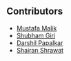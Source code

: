## Contributors

<ul type="disc">
 <li><a href="https://github.com/Mustafa1310">Mustafa Malik</a></li>
 <li><a href="https://github.com/iamshubhamg">Shubham Giri</a></li>
 <li><a href="https://github.com/darshil-papalkar">Darshil Papalkar</a></li>
 <li><a href="https://github.com/shairanshrawat">Shairan Shrawat</a></li>
